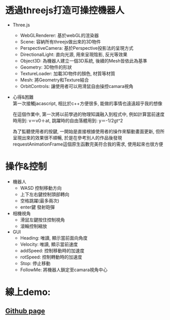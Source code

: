 # 透過threejs打造可操控機器人

* Three.js  
    * WebGLRenderer: 基於webGL的渲染器
    * Scene: 容納所有threejs做出來的3D物件
    * PerspectiveCamera: 基於Perspective投影法的呈現方式
    * DirectionalLight: 直向光源, 用來呈現陰影, 反光等效果
    * Object3D: 為機器人建立一個3D系統, 後續的Mesh皆依此為基準
    * Geometry: 3D物件的形狀
    * TextureLoader: 加載3D物件的顏色, 材質等材質
    * Mesh: 將Geometry和Texture結合
    * OrbitControls: 讓使用者可以用滑鼠自由操控camara視角
* 心得&困難  
    第一次接觸jacascript, 相比於c++方便很多, 能做的事情也遠遠超乎我的想像

    在這個作業中, 第一次將以前學過的物理知識融入到程式中, 例如計算當前速度時用到: v＝v0＋at, 跳躍時的自由落體用到: y＝-1/2gt^2 

    為了監聽使用者的按鍵, 一開始是直接根據使用者的操作來驅動畫面更新, 但所呈現出來的效果很不順暢, 於是在參考別人的作品後發現requestAnimationFrame這個原生函數完美符合我的需求, 使用起來也很方便


# 操作&控制
* 機器人
    * WASD 控制移動方向
    * 上下左右鍵控制頭部轉向
    * 空格跳躍(最多兩次)
    * enter鍵 發射砲彈
* 相機視角
    * 滑鼠左鍵按住控制視角
    * 滾輪控制縮放
* GUI
     * Heading: 唯讀, 顯示當前面向角度
    * Velocity: 唯讀, 顯示當前速度
    * addSpeed: 控制移動時的加速度
    * rotSpeed: 控制轉動時的加速度
    * Stop: 停止移動
    * FollowMe: 將機器人鎖定至camara視角中心

# 線上demo: 
## [Github page](https://pseuder.github.io/CG_HW1/index.html)

